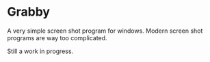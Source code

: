 # Grabby

A very simple screen shot program for windows. Modern screen shot programs are way too complicated.

Still a work in progress.